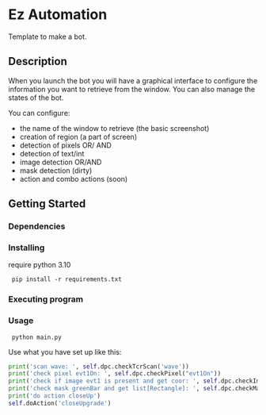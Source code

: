 # Ez Automation

Template to make a bot. 




## Description

When you launch the bot you will have a graphical interface to configure the information you want to retrieve from the window.
You can also manage the states of the bot.

You can configure:
- the name of the window to retrieve (the basic screenshot)
- creation of region (a part of screen)
- detection of pixels OR/ AND 
- detection of text/int 
- image detection OR/AND
- mask detection (dirty)
- action and combo actions (soon)

## Getting Started

### Dependencies



### Installing

require python 3.10
````shell
 pip install -r requirements.txt
````

### Executing program

### Usage

````shell
 python main.py
````

Use what you have set up like this:
````python
print('scan wave: ', self.dpc.checkTcrScan('wave'))
print('check pixel evt1On: ', self.dpc.checkPixel("evt1On"))
print('check if image evt1 is present and get coor: ', self.dpc.checkImageMatch('evt1'))
print('check mask greenBar and get list[Rectangle]: ', self.dpc.checkMaskDetection('greenBar'))
print('do action closeUp')
self.doAction('closeUpgrade')
````

